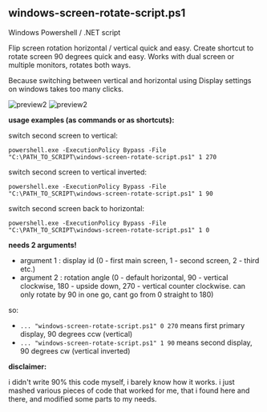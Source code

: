 ## windows-screen-rotate-script.ps1

Windows Powershell / .NET script

Flip screen rotation horizontal / vertical quick and easy. Create shortcut to rotate screen 90 degrees quick and easy. Works with dual screen or multiple monitors, rotates both ways. 

Because switching between vertical and horizontal using Display settings on windows takes too many clicks.




![preview2](https://support.content.office.net/en-us/media/96e92630-bbfe-4292-bbfc-fbb4a4908c8e.png)
![preview2](https://www.tenforums.com/attachments/tutorials/268002d1582491524-how-change-display-orientation-windows-10-a-display_orientation.png)





**usage examples (as commands or as shortcuts):**

switch second screen to vertical:

`powershell.exe -ExecutionPolicy Bypass -File "C:\PATH_TO_SCRIPT\windows-screen-rotate-script.ps1" 1 270`

switch second screen to vertical inverted:

`powershell.exe -ExecutionPolicy Bypass -File "C:\PATH_TO_SCRIPT\windows-screen-rotate-script.ps1" 1 90`

switch second screen back to horizontal:

`powershell.exe -ExecutionPolicy Bypass -File "C:\PATH_TO_SCRIPT\windows-screen-rotate-script.ps1" 1 0`



**needs 2 arguments!**
- argument 1 : display id (0 - first main screen, 1 - second screen, 2 - third etc.)
- argument 2 : rotation angle (0 - default horizontal, 90 - vertical clockwise, 180 - upside down, 270 - vertical counter clockwise. can only rotate by 90 in one go, cant go from 0 straight to 180)

so:

- `... "windows-screen-rotate-script.ps1" 0 270` means first primary display, 90 degrees ccw (vertical)
- `... "windows-screen-rotate-script.ps1" 1 90`  means second display, 90 degrees cw (vertical inverted)




**disclaimer:**

i didn't write 90% this code myself, i barely know how it works. i just mashed various pieces of code that worked for me, that i found here and there, and modified some parts to my needs.
